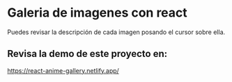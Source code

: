 # Galeria de imagenes con react

Puedes revisar la descripción de cada imagen posando el cursor sobre ella.

## Revisa la demo de este proyecto en: 

https://react-anime-gallery.netlify.app/
